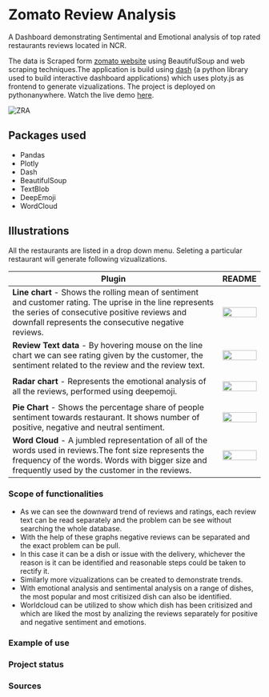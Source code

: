 # Zomato Review Analysis
A Dashboard demonstrating Sentimental and Emotional analysis of top rated restaurants reviews located in NCR.

The data is Scraped form [zomato website](https://www.zomato.com/ncr/top-restaurants) using BeautifulSoup and web scraping techniques.The application is build using [dash](https://plotly.com/dash/) (a python library used to build interactive dashboard applications) which uses ploty.js as frontend to generate vizualizations. The project is deployed on pythonanywhere. Watch the live demo [here](http://abshkpskr211.pythonanywhere.com/).

![ZRA](https://github.com/AbshkPskr/Zomato-Reviews-Analysis/raw/master/Images/Dashboard.png)

## Packages used
- Pandas
- Plotly
- Dash
- BeautifulSoup
- TextBlob
- DeepEmoji
- WordCloud

## Illustrations
All the restaurants are listed in a drop down menu. Seleting a particular restaurant will generate following vizualizations.

| Plugin | README |
| ------ | ------ |
| **Line chart** - Shows the rolling mean of sentiment and customer rating. The uprise in the line represents the series of consecutive positive reviews and downfall represents the consecutive negative reviews. | <p align="center"><img src="https://github.com/AbshkPskr/Zomato-Reviews-Analysis/raw/master/Images/Line%20Chart.png" width="100%"></p> |
| **Review Text data** - By hovering mouse on the line chart we can see rating given by the customer, the sentiment related to the review and the review text. | <p align="center"><img src="https://github.com/AbshkPskr/Zomato-Reviews-Analysis/raw/master/Images/Rating%20Sentiment.png" width="100%"></p> |
| **Radar chart** - Represents the emotional analysis of all the reviews, performed using deepemoji. | <p align="center"><img src="https://github.com/AbshkPskr/Zomato-Reviews-Analysis/raw/master/Images/Emotion.png" width="100%"></p> |
| **Pie Chart** - Shows the percentage share of people sentiment towards restaurant. It shows number of positive, negative and neutral sentiment.| <p align="center"><img src="https://github.com/AbshkPskr/Zomato-Reviews-Analysis/raw/master/Images/Pie.png" width="100%"></p> |
| **Word Cloud** - A jumbled representation of all of the words used in reviews.The font size represents the frequency of the words. Words with bigger size and frequently used by the customer in the reviews. | <p align="center"><img src="https://github.com/AbshkPskr/Zomato-Reviews-Analysis/raw/master/Images/WordCloud.png" width="100%"></p> |

### Scope of functionalities
- As we can see the downward trend of reviews and ratings, each review text can be read separately and the problem can be see without searching the whole database.
- With the help of these graphs negative reviews can be separated and the exact problem can be pull.
- In this case it can be a dish or issue with the delivery, whichever the reason is it can be identified and reasonable steps could be taken to rectify it.
- Similarly more vizualizations can be created to demonstrate trends. 
- With emotional analysis and sentimental analysis on a range of dishes, the most popular and most critisized dish can also be identified.
- Worldcloud can be utilized to show which dish has been critisized and which are liked the most by analizing the reviews separately for positive and negative sentiment and emotions.
### Example of use
### Project status
### Sources